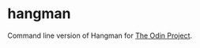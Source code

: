 # hangman

Command line version of Hangman for [The Odin Project](https://www.theodinproject.com/lessons/ruby-hangman).  